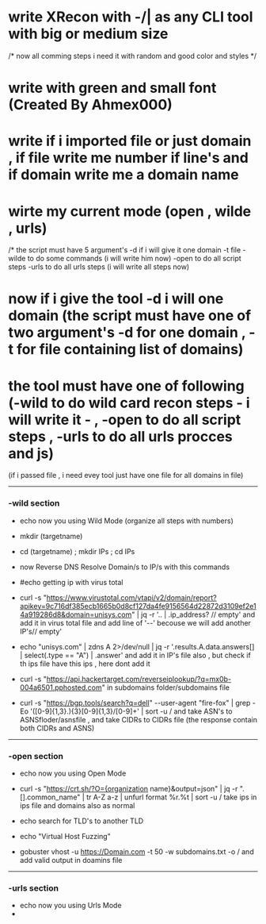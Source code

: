 # write XRecon with -/\| as any CLI tool with big or medium size

/* now all comming steps i need it with random and good color and styles */

# write with green and small font (Created By Ahmex000)
# write if i imported file or just domain , if file write me number if line's and if domain write me a domain name 
# wirte my current mode (open , wilde , urls)

/* the script must  have 5 argument's 
-d if i will give it one domain
-t file 
-wilde to do some commands (i will write him now)
-open to do all script steps
-urls to do all urls steps (i will write all steps now)

# now if i give the tool -d i will one domain (the script must have one of two argument's -d for one domain , -t for file containing list of domains)
# the tool must have one of following (-wild to do wild card recon steps - i will write it - , -open to do all script steps , -urls to do all urls procces and js)

(if i passed file , i need evey tool just have one file for all domains in file)

---






### -wild section

- echo now you using Wild Mode
(organize all steps with numbers)

- mkdir (targetname)
- cd (targetname) ; mkdir IPs ; cd IPs
- now Reverse DNS Resolve Domain/s to IP/s with this commands
- #echo getting ip with virus total
- curl -s "https://www.virustotal.com/vtapi/v2/domain/report?apikey=9c716df385ecb1665b0d8cf127da4fe9156564d22872d3109ef2e14a919286d8&domain=unisys.com" | jq -r '.. | .ip_address? // empty'
 and add it in virus total file and add line of '--' becouse we will add another IP's// empty'
- echo "unisys.com" | zdns A 2>/dev/null | jq -r '.results.A.data.answers[] | select(.type == "A") | .answer' and add it in IP's file also , but check if th ips file have this ips , here dont add it
- curl -s "https://api.hackertarget.com/reverseiplookup/?q=mx0b-004a6501.pphosted.com" in subdomains folder/subdomains file
- curl -s "https://bgp.tools/search?q=dell" --user-agent "fire-fox" | grep -Eo '([0-9]{1,3}\.){3}[0-9]{1,3}/[0-9]+' | sort -u / and take ASN's to ASNSfloder/asnsfile , and take CIDRs to CIDRs file 
 (the response contain both CIDRs and ASNS) 


---







### -open section
- echo now you using Open Mode

- curl -s "https://crt.sh/?O={organization name}&output=json" | jq -r ".[].common_name" | tr A-Z a-z | unfurl format %r.%t | sort -u / take ips in ips file and domains also as normal
- echo search for TLD's to another TLD
- echo "Virtual Host Fuzzing"
- gobuster vhost -u https://Domain.com -t 50 -w subdomains.txt -o / and add valid output in doamins file




---







### -urls section
- echo now you using Urls Mode
-  

